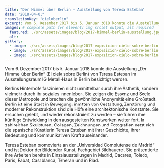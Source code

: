 ```yaml
---
title: "Der Himmel über Berlin – Ausstellung von Teresa Esteban"
date: "2018-04-01"
translationKey: "cieloberlin"
excerpt: Vom 6. Dezember 2017 bis 5. Januar 2018 konnte die Ausstellung „Der Himmel über Berlin“ (El cielo sobre Berlín) von Teresa Esteban im Ausstellungsraum IG Metall-Haus in Berlin besichtigt werden.
images: # complete path for eleventy img srcset output, alt required
  featured: ./src/assets/images/blog/2017-himmel-berlin-ausstellung.jpg
  alt:
gallery:
  - image: ./src/assets/images/blog/2017-exposicion-cielo-sobre-berlin-3.jpg
  - image: ./src/assets/images/blog/2017-exposicion-cielo-sobre-berlin-4.jpg
  - image: ./src/assets/images/blog/2017-exposicion-cielo-sobre-berlin-5.jpg
---
```


Vom 6. Dezember 2017 bis 5. Januar 2018 konnte die Ausstellung „Der Himmel über Berlin“ (El cielo sobre Berlín) von Teresa Esteban im Ausstellungsraum IG Metall-Haus in Berlin besichtigt werden.

Berlins Hinterhöfe faszinieren nicht unmittelbar durch ihre Ästhetik, sondern vielmehr durch ihr soziales Innenleben. Sie zeigen die Essenz und Seele dieser Metropole und brechen die gewöhnliche Anonymität eine Großstadt. Berlin ist eine Stadt in Bewegung: inmitten von Gestaltung, Zerstörung und moderner Rekonstruktion sind die Höfe eine architektonische Konstante. Sie ersuchen gelebt, und wieder rekonstruiert zu werden – sie führen ihre künftige Entwicklung in den ausgestellten Kunstwerken weiter fort. In zahlreichen Skulpturen, Collagen, Zeichnungen und Fotografien setzt sich die spanische Künstlerin Teresa Esteban mit ihrer Geschichte, ihrer Bedeutung und kommunikativen Kraft auseinander.

Teresa Esteban promovierte an der „Universidad Complutense de Madrid“ und ist Doktor der Bildenden Kunst, Fachgebiet Bildhauerei. Sie präsentierte ihre Arbeiten bereits in Einzelausstellungen in Madrid, Caceres, Toledo, Paris, Rabat, Casablanca, Teheran und in Riad.

